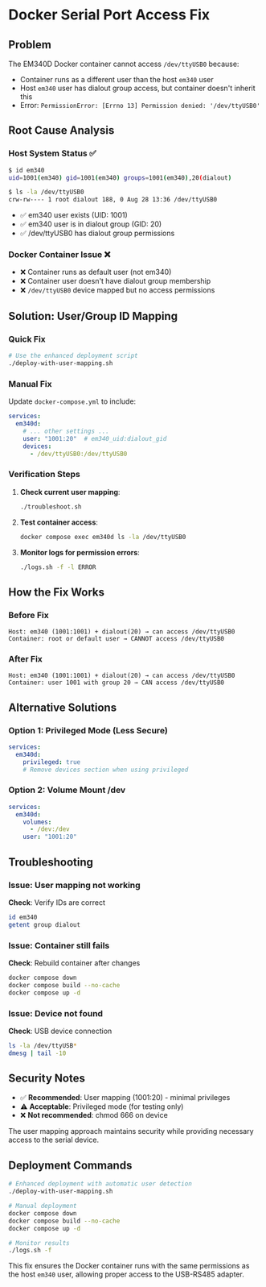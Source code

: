 # Docker Serial Port Access Fix

## Problem
The EM340D Docker container cannot access `/dev/ttyUSB0` because:
- Container runs as a different user than the host `em340` user
- Host `em340` user has dialout group access, but container doesn't inherit this
- Error: `PermissionError: [Errno 13] Permission denied: '/dev/ttyUSB0'`

## Root Cause Analysis

### Host System Status ✅
```bash
$ id em340
uid=1001(em340) gid=1001(em340) groups=1001(em340),20(dialout)

$ ls -la /dev/ttyUSB0
crw-rw---- 1 root dialout 188, 0 Aug 28 13:36 /dev/ttyUSB0
```
- ✅ em340 user exists (UID: 1001)
- ✅ em340 user is in dialout group (GID: 20)
- ✅ /dev/ttyUSB0 has dialout group permissions

### Docker Container Issue ❌
- ❌ Container runs as default user (not em340)
- ❌ Container user doesn't have dialout group membership
- ❌ `/dev/ttyUSB0` device mapped but no access permissions

## Solution: User/Group ID Mapping

### Quick Fix
```bash
# Use the enhanced deployment script
./deploy-with-user-mapping.sh
```

### Manual Fix
Update `docker-compose.yml` to include:
```yaml
services:
  em340d:
    # ... other settings ...
    user: "1001:20"  # em340_uid:dialout_gid
    devices:
      - /dev/ttyUSB0:/dev/ttyUSB0
```

### Verification Steps

1. **Check current user mapping**:
   ```bash
   ./troubleshoot.sh
   ```

2. **Test container access**:
   ```bash
   docker compose exec em340d ls -la /dev/ttyUSB0
   ```

3. **Monitor logs for permission errors**:
   ```bash
   ./logs.sh -f -l ERROR
   ```

## How the Fix Works

### Before Fix
```
Host: em340 (1001:1001) + dialout(20) → can access /dev/ttyUSB0
Container: root or default user → CANNOT access /dev/ttyUSB0
```

### After Fix  
```
Host: em340 (1001:1001) + dialout(20) → can access /dev/ttyUSB0
Container: user 1001 with group 20 → CAN access /dev/ttyUSB0
```

## Alternative Solutions

### Option 1: Privileged Mode (Less Secure)
```yaml
services:
  em340d:
    privileged: true
    # Remove devices section when using privileged
```

### Option 2: Volume Mount /dev
```yaml
services:
  em340d:
    volumes:
      - /dev:/dev
    user: "1001:20"
```

## Troubleshooting

### Issue: User mapping not working
**Check**: Verify IDs are correct
```bash
id em340
getent group dialout
```

### Issue: Container still fails
**Check**: Rebuild container after changes
```bash
docker compose down
docker compose build --no-cache
docker compose up -d
```

### Issue: Device not found
**Check**: USB device connection
```bash
ls -la /dev/ttyUSB*
dmesg | tail -10
```

## Security Notes

- ✅ **Recommended**: User mapping (1001:20) - minimal privileges
- ⚠️ **Acceptable**: Privileged mode (for testing only)  
- ❌ **Not recommended**: chmod 666 on device

The user mapping approach maintains security while providing necessary access to the serial device.

## Deployment Commands

```bash
# Enhanced deployment with automatic user detection
./deploy-with-user-mapping.sh

# Manual deployment
docker compose down
docker compose build --no-cache  
docker compose up -d

# Monitor results
./logs.sh -f
```

This fix ensures the Docker container runs with the same permissions as the host `em340` user, allowing proper access to the USB-RS485 adapter.
